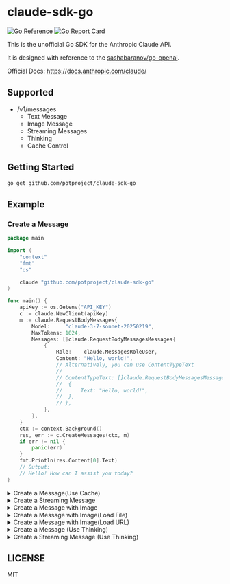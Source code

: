 # claude-sdk-go
[![Go Reference](https://pkg.go.dev/badge/github.com/potproject/claude-sdk-go.svg)](https://pkg.go.dev/github.com/potproject/claude-sdk-go)
[![Go Report Card](https://goreportcard.com/badge/github.com/potproject/claude-sdk-go)](https://goreportcard.com/report/github.com/potproject/claude-sdk-go)

This is the unofficial Go SDK for the Anthropic Claude API.

It is designed with reference to the [sashabaranov/go-openai](https://github.com/sashabaranov/go-openai).

Official Docs: https://docs.anthropic.com/claude/

## Supported
* /v1/messages
  * Text Message
  * Image Message
  * Streaming Messages
  * Thinking
  * Cache Control

## Getting Started
```bash
go get github.com/potproject/claude-sdk-go
```

## Example
### Create a Message
```go
package main

import (
	"context"
	"fmt"
	"os"

	claude "github.com/potproject/claude-sdk-go"
)

func main() {
	apiKey := os.Getenv("API_KEY")
	c := claude.NewClient(apiKey)
	m := claude.RequestBodyMessages{
		Model:     "claude-3-7-sonnet-20250219",
		MaxTokens: 1024,
		Messages: []claude.RequestBodyMessagesMessages{
			{
				Role:    claude.MessagesRoleUser,
				Content: "Hello, world!",
				// Alternatively, you can use ContentTypeText
				//
				// ContentTypeText: []claude.RequestBodyMessagesMessagesContentTypeText{
				// 	{
				// 		Text: "Hello, world!",
				// 	},
				// },
			},
		},
	}
	ctx := context.Background()
	res, err := c.CreateMessages(ctx, m)
	if err != nil {
		panic(err)
	}
	fmt.Println(res.Content[0].Text)
	// Output:
	// Hello! How can I assist you today?
}

```

<details>
<summary>Create a Message(Use Cache)</summary>

### Create a Message(Use Cache)
```go
	apiKey := os.Getenv("API_KEY")
	c := claude.NewClient(apiKey)
	m := claude.RequestBodyMessages{
		Model:     "claude-3-7-sonnet-20250219",
		MaxTokens: 1024,
		SystemTypeText: []claude.RequestBodySystemTypeText{
			claude.UseSystemCacheEphemeral("Please speak in Japanese."),
		},
		Messages: []claude.RequestBodyMessagesMessages{
			{
				Role: claude.MessagesRoleUser,
				ContentTypeText: []claude.RequestBodyMessagesMessagesContentTypeText{
					{
						Text:         "Hello!",
						CacheControl: claude.UseCacheEphemeral(),
					},
				},
			},
		},
	}
	ctx := context.Background()
	res, err := c.CreateMessages(ctx, m)
	if err != nil {
		panic(err)
	}
	fmt.Println(res.Content[0].Text)
	// Output:
	// こんにちは！日本語でお話しましょう。

```

</details>


<details>
<summary>Create a Streaming Message</summary>

### Create a Streaming Message
```go
package main

import (
	"context"
	"errors"
	"fmt"
	"io"
	"os"

	claude "github.com/potproject/claude-sdk-go"
)

func main() {
	apiKey := os.Getenv("API_KEY")
	c := claude.NewClient(apiKey)
	m := claude.RequestBodyMessages{
		Model:     "claude-3-7-sonnet-20250219",
		MaxTokens: 1024,
		Messages: []claude.RequestBodyMessagesMessages{
			{
				Role:    claude.MessagesRoleUser,
				Content: "Hello, world!",
			},
		},
	}
	ctx := context.Background()
	stream, err := c.CreateMessagesStream(ctx, m)
	if err != nil {
		panic(err)
	}
	defer stream.Close()
	for {
		res, err := stream.Recv()
		if errors.Is(err, io.EOF) {
			break
		}
		if err != nil {
			panic(err)
		}
		fmt.Printf("%s", res.Content[0].Text)
	}
	fmt.Println()
	// Output:
	// Hello! How can I assist you today?
	//
}

```

</details>

<details>
<summary>Create a Message with Image</summary>

### Create a Message with Image
```go
package main

import (
	"context"
	"fmt"
	"os"

	claude "github.com/potproject/claude-sdk-go"
)

func main() {
	apiKey := os.Getenv("API_KEY")
	c := claude.NewClient(apiKey)
	m := claude.RequestBodyMessages{
		Model:     "claude-3.7-sonnet-20250219",
		MaxTokens: 1024,
		Messages: []claude.RequestBodyMessagesMessages{
			{
				Role: claude.MessagesRoleUser,
				ContentTypeImage: []claude.RequestBodyMessagesMessagesContentTypeImage{
					{
						Source: claude.RequestBodyMessagesMessagesContentTypeImageSource{
							Type:      "base64",
							MediaType: "image/png",
							Data:      "iVBORw0KG...",
						},
						CacheControl: claude.UseCacheEphemeral(), // Use Propmt Caching. optional
					},
				},
			},
		},
	}
	ctx := context.Background()
	res, err := c.CreateMessages(ctx, m)
	if err != nil {
		panic(err)
	}
	fmt.Println(res.Content[0].Text)
}

```

</details>


<details>
<summary>Create a Message with Image(Load File)</summary>

### Create a Message with Image(Load File)
```go
package main

import (
	"context"
	"fmt"
	"os"

	claude "github.com/potproject/claude-sdk-go"
)

func main() {
	apiKey := os.Getenv("API_KEY")
	c := claude.NewClient(apiKey)
	source, err := claude.TypeImageSourceLoadFile("image.png")
	if err != nil {
		panic(err)
	}
	m := claude.RequestBodyMessages{
		Model:     "claude-3-7-sonnet-20250219",
		MaxTokens: 1024,
		Messages: []claude.RequestBodyMessagesMessages{
			{
				Role: claude.MessagesRoleUser,
				ContentTypeImage: []claude.RequestBodyMessagesMessagesContentTypeImage{
					{
						Source: source,
					},
				},
			},
		},
	}
	ctx := context.Background()
	res, err := c.CreateMessages(ctx, m)
	if err != nil {
		panic(err)
	}
	fmt.Println(res.Content[0].Text)
}

```

</details>


<details>
<summary>Create a Message with Image(Load URL)</summary>

### Create a Message with Image(Load URL)
```go
package main

import (
	"context"
	"fmt"
	"os"

	claude "github.com/potproject/claude-sdk-go"
)

func main() {
	apiKey := os.Getenv("API_KEY")
	c := claude.NewClient(apiKey)
	m := claude.RequestBodyMessages{
		Model:     "claude-3-7-sonnet-20250219",
		MaxTokens: 1024,
		Messages: []claude.RequestBodyMessagesMessages{
			{
				Role: claude.MessagesRoleUser,
				ContentTypeImage: []claude.RequestBodyMessagesMessagesContentTypeImage{
					{
						Source: claude.TypeImageSourceLoadUrl("https://github.com/potproject/claude-sdk-go/blob/main/example/messages_image_file/image.png?raw=true"),
					},
				},
			},
		},
	}
	ctx := context.Background()
	res, err := c.CreateMessages(ctx, m)
	if err != nil {
		panic(err)
	}
	fmt.Println(res.Content[0].Text)
}

```

</details>

<details>
<summary>Create a Message (Use Thinking)</summary>

### Create a Message (Use Thinking)
```go
package main

import (
	"context"
	"fmt"
	"os"

	claude "github.com/potproject/claude-sdk-go"
)

func main() {
	apiKey := os.Getenv("API_KEY")
	c := claude.NewClient(apiKey)
	m := claude.RequestBodyMessages{
		Model:     "claude-3-7-sonnet-20250219",
		MaxTokens: 8192,
		Thinking:  claude.UseThinking(4096),
		Messages: []claude.RequestBodyMessagesMessages{
			{
				Role:    claude.MessagesRoleUser,
				Content: "Hello, world!",
			},
		},
	}
	ctx := context.Background()
	res, err := c.CreateMessages(ctx, m)
	if err != nil {
		panic(err)
	}

	// Output:
	// [thinking] This is a simple "Hello, world!" greeting from the user. It's a common first phrase in programming and also a standard greeting in conversations with AI assistants. I should respond in a friendly and welcoming manner.
	// [text] Hi there! It's nice to meet you. "Hello, world!" is such a classic greeting - it brings back memories of first programming lessons for many! How are you doing today? Is there something specific I can help you with?
	for _, v := range res.Content {
		if v.Type == claude.ResponseBodyMessagesContentTypeThinking {
			fmt.Println("[thinking]", v.Thinking)
		}
		if v.Type == claude.ResponseBodyMessagesContentTypeText {
			fmt.Println("[text]", v.Text)
		}
	}
}

```

</details>

<details>
<summary>Create a Streaming Message (Use Thinking)</summary>

### Create a Streaming Message (Use Thinking)
```go
package main

import (
	"context"
	"errors"
	"fmt"
	"io"
	"os"

	claude "github.com/potproject/claude-sdk-go"
)

func main() {
	apiKey := os.Getenv("API_KEY")
	c := claude.NewClient(apiKey)
	m := claude.RequestBodyMessages{
		Model:     "claude-3-7-sonnet-20250219",
		MaxTokens: 8192,
		Thinking:  claude.UseThinking(4096),
		Messages: []claude.RequestBodyMessagesMessages{
			{
				Role:    claude.MessagesRoleUser,
				Content: "Guess the Earth's population in 2100",
			},
		},
	}
	ctx := context.Background()
	stream, err := c.CreateMessagesStream(ctx, m)
	if err != nil {
		panic(err)
	}
	defer stream.Close()
	streamType := ""
	for {
		res, err := stream.Recv()
		if errors.Is(err, io.EOF) {
			break
		}
		if err != nil {
			panic(err)
		}
		if res.Content[0].Type == claude.ResponseBodyMessagesContentTypeThinking && streamType != claude.ResponseBodyMessagesContentTypeThinking {
			fmt.Println("[thinking]")
			streamType = claude.ResponseBodyMessagesContentTypeThinking
		}
		if res.Content[0].Type == claude.ResponseBodyMessagesContentTypeText && streamType != claude.ResponseBodyMessagesContentTypeText {
			fmt.Println()
			fmt.Println("[text]")
			streamType = claude.ResponseBodyMessagesContentTypeText
		}

		fmt.Printf("%s", res.Content[0].Thinking)
		fmt.Printf("%s", res.Content[0].Text)
	}
	fmt.Println()
}


```

</details>

## LICENSE
MIT